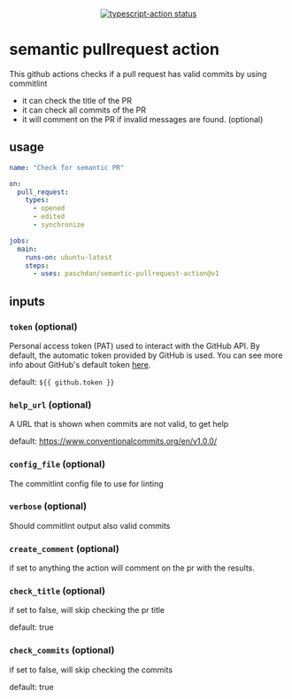 <p align="center">
  <a href="https://github.com/paschdan/semantic-pullrequest-action/actions"><img alt="typescript-action status" src="https://github.com/paschdan/semantic-pullrequest-action/workflows/build-test/badge.svg"></a>
</p>

# semantic pullrequest action

This github actions checks if a pull request has valid commits by using commitlint

* it can check the title of the PR
* it can check all commits of the PR
* it will comment on the PR if invalid messages are found. (optional)

## usage

```yaml
name: "Check for semantic PR"

on:
  pull_request:
    types:
      - opened
      - edited
      - synchronize

jobs:
  main:
    runs-on: ubuntu-latest
    steps:
      - uses: paschdan/semantic-pullrequest-action@v1
```

## inputs

### `token` (optional)

Personal access token (PAT) used to interact with the GitHub API.
By default, the automatic token provided by GitHub is used.
You can see more info about GitHub's default token [here](https://docs.github.com/en/actions/configuring-and-managing-workflows/authenticating-with-the-github_token).

default: `${{ github.token }}`

### `help_url` (optional)

A URL that is shown when commits are not valid, to get help

default: https://www.conventionalcommits.org/en/v1.0.0/

### `config_file` (optional)

The commitlint config file to use for linting

### `verbose` (optional)

Should commitlint output also valid commits

### `create_comment` (optional)

if set to anything the action will comment on the pr with the results.

### `check_title` (optional)

if set to false, will skip checking the pr title

default: true

### `check_commits` (optional)

if set to false, will skip checking the commits

default: true
